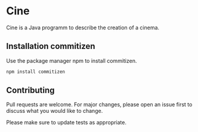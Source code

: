 # Cine
Cine is a Java programm to describe the creation of a cinema.

## Installation commitizen

Use the package manager npm to install commitizen.

```bash
npm install commitizen
```
## Contributing

Pull requests are welcome. For major changes, please open an issue first
to discuss what you would like to change.

Please make sure to update tests as appropriate.
